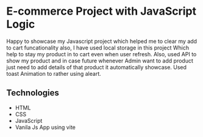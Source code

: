  # E-commerce Project with JavaScript Logic

 Happy to showcase my Javascript project which helped me to clear my add to cart funcationality also, I have used local storage in this project Which help to stay my product in to cart even when user refresh.
 Also, used API to show my product and in case future whenever Admin want to add product just need to add details of that product it automatically showcase. 
 Used toast Animation to rather using aleart.

 ## Technologies
   * HTML
   * CSS
   * JavaScript
   * Vanila Js App using vite
